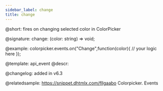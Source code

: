 ```yaml
---
sidebar_label: change
title: change
---          
```


@short: fires on changing selected color in ColorPicker

@signature: change: (color: string) => void;

@example:
colorpicker.events.on("Change",function(color){
	// your logic here
});

@template: api_event
@descr:


@changelog: added in v6.3

@relatedsample: https://snippet.dhtmlx.com/fllgaabo	Colorpicker. Events